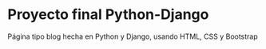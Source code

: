 # Proyecto final Python-Django
Página tipo blog hecha en Python y Django, usando HTML, CSS y Bootstrap
